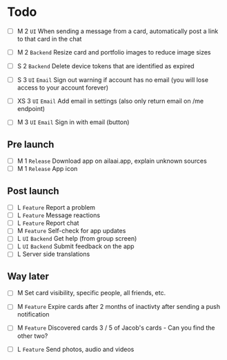 
Todo
====

 * [ ] M 2 `UI` When sending a message from a card, automatically post a link to that card in the chat

 * [ ] M 2 `Backend` Resize card and portfolio images to reduce image sizes
 * [ ] S 2 `Backend` Delete device tokens that are identified as expired

 * [ ] S 3 `UI` `Email` Sign out warning if account has no email (you will lose access to your account forever)
 * [ ] XS 3 `UI` `Email` Add email in settings (also only return email on /me endpoint)
 * [ ] M 3 `UI` `Email` Sign in with email (button)

Pre launch
----------

 * [ ] M 1 `Release` Download app on ailaai.app, explain unknown sources
 * [ ] M 1 `Release` App icon

Post launch
-----------

 * [ ] L `Feature` Report a problem
 * [ ] L `Feature` Message reactions
 * [ ] L `Feature` Report chat
 * [ ] M `Feature` Self-check for app updates
 * [ ] L `UI` `Backend` Get help (from group screen)
 * [ ] L `UI` `Backend` Submit feedback on the app
 * [ ] L Server side translations

Way later
---------

 * [ ] M Set card visibility, specific people, all friends, etc.

 * [ ] M `Feature` Expire cards after 2 months of inactivty after sending a push notification
 * [ ] M `Feature` Discovered cards 3 / 5 of Jacob's cards - Can you find the other two?
 * [ ] L `Feature` Send photos, audio and videos

